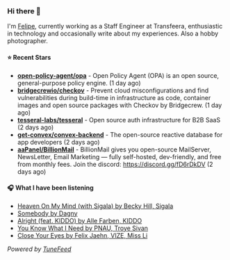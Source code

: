 ### Hi there 👋

I'm [Felipe](https://felipevm.com), currently working as a Staff Engineer at Transfeera, enthusiastic in technology and occasionally write about my experiences. Also a hobby photographer.

#### ⭐ Recent Stars
- **[open-policy-agent/opa](https://github.com/open-policy-agent/opa)** - Open Policy Agent (OPA) is an open source, general-purpose policy engine. (1 day ago)
- **[bridgecrewio/checkov](https://github.com/bridgecrewio/checkov)** - Prevent cloud misconfigurations and find vulnerabilities during build-time in infrastructure as code, container images and open source packages with Checkov by Bridgecrew. (1 day ago)
- **[tesseral-labs/tesseral](https://github.com/tesseral-labs/tesseral)** - Open source auth infrastructure for B2B SaaS (2 days ago)
- **[get-convex/convex-backend](https://github.com/get-convex/convex-backend)** - The open-source reactive database for app developers (2 days ago)
- **[aaPanel/BillionMail](https://github.com/aaPanel/BillionMail)** - BillionMail gives you open-source MailServer, NewsLetter,  Email Marketing — fully self-hosted, dev-friendly, and free from monthly fees. Join the discord: https://discord.gg/fD6rDkDV (2 days ago)

#### 🎧 What I have been listening
- [Heaven On My Mind (with Sigala) by Becky Hill, Sigala](https://open.spotify.com/track/7bIq1v8svANsAys7I694Up)
- [Somebody by Dagny](https://open.spotify.com/track/78AZoiQnRHHKY0mf9Iy4RD)
- [Alright (feat. KIDDO) by Alle Farben, KIDDO](https://open.spotify.com/track/1vUOJpWc091SBYULNvz9mp)
- [You Know What I Need by PNAU, Troye Sivan](https://open.spotify.com/track/3oyBjanJeqPz5cOMDedCyl)
- [Close Your Eyes by Felix Jaehn, VIZE, Miss Li](https://open.spotify.com/track/7N06jo3EnV792VFaG8vuW6)

_Powered by [TuneFeed](https://tunefeed.app?ref=github.com)_
